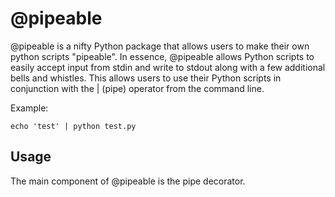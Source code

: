 # @pipeable

@pipeable is a nifty Python package that allows users to make their own python scripts "pipeable". In essence, @pipeable allows Python scripts to easily accept input from stdin and write to stdout along with a few additional bells and whistles. This allows users to use their Python scripts in conjunction with the | (pipe) operator from the command line.

Example:
```
echo 'test' | python test.py
```

## Usage

The main component of @pipeable is the pipe decorator.
